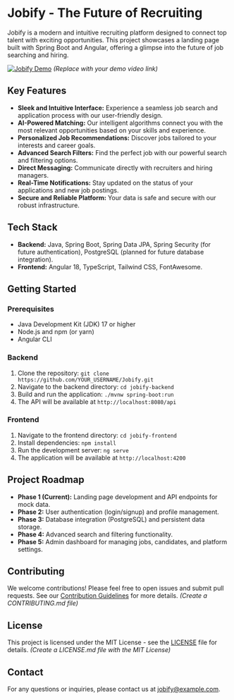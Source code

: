 # Jobify - The Future of Recruiting

Jobify is a modern and intuitive recruiting platform designed to connect top talent with exciting opportunities. This project showcases a landing page built with Spring Boot and Angular, offering a glimpse into the future of job searching and hiring.

[![Jobify Demo](https://img.youtube.com/vi/YOUR_DEMO_VIDEO_ID/0.jpg)](https://www.youtube.com/watch?v=YOUR_DEMO_VIDEO_ID)  *(Replace with your demo video link)*


## Key Features

* **Sleek and Intuitive Interface:**  Experience a seamless job search and application process with our user-friendly design.
* **AI-Powered Matching:** Our intelligent algorithms connect you with the most relevant opportunities based on your skills and experience.
* **Personalized Job Recommendations:** Discover jobs tailored to your interests and career goals.
* **Advanced Search Filters:**  Find the perfect job with our powerful search and filtering options.
* **Direct Messaging:** Communicate directly with recruiters and hiring managers.
* **Real-Time Notifications:** Stay updated on the status of your applications and new job postings.
* **Secure and Reliable Platform:** Your data is safe and secure with our robust infrastructure.

## Tech Stack

* **Backend:** Java, Spring Boot, Spring Data JPA, Spring Security (for future authentication), PostgreSQL (planned for future database integration).
* **Frontend:** Angular 18, TypeScript, Tailwind CSS, FontAwesome.

## Getting Started

### Prerequisites

* Java Development Kit (JDK) 17 or higher
* Node.js and npm (or yarn)
* Angular CLI

### Backend

1. Clone the repository: `git clone https://github.com/YOUR_USERNAME/Jobify.git`
2. Navigate to the backend directory: `cd jobify-backend`
3. Build and run the application: `./mvnw spring-boot:run`
4. The API will be available at `http://localhost:8080/api`

### Frontend

1. Navigate to the frontend directory: `cd jobify-frontend`
2. Install dependencies: `npm install`
3. Run the development server: `ng serve`
4. The application will be available at `http://localhost:4200`

## Project Roadmap

* **Phase 1 (Current):** Landing page development and API endpoints for mock data.
* **Phase 2:** User authentication (login/signup) and profile management.
* **Phase 3:** Database integration (PostgreSQL) and persistent data storage.
* **Phase 4:** Advanced search and filtering functionality.
* **Phase 5:** Admin dashboard for managing jobs, candidates, and platform settings.

## Contributing

We welcome contributions!  Please feel free to open issues and submit pull requests.  See our [Contribution Guidelines](CONTRIBUTING.md) for more details.  *(Create a CONTRIBUTING.md file)*

## License

This project is licensed under the MIT License - see the [LICENSE](LICENSE.md) file for details. *(Create a LICENSE.md file with the MIT License)*


## Contact

For any questions or inquiries, please contact us at jobify@example.com.


